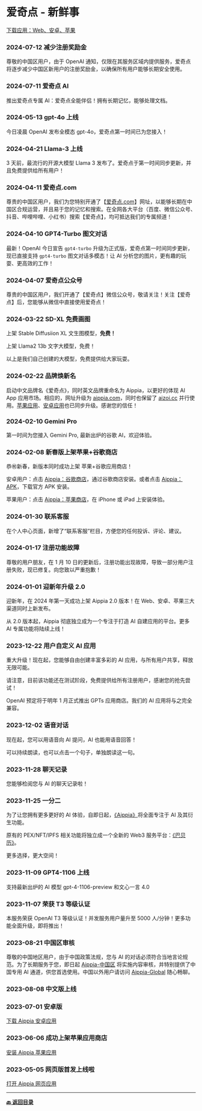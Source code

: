 # 爱奇点 - 新鲜事

[下载应用：Web、安卓、苹果](https://links.aippia.com)

### 2024-07-12 减少注册奖励金

尊敬的中国区用户，由于 OpenAI 通知，仅限在其服务区域内提供服务，爱奇点将逐步减少中国区新用户的注册奖励金，以确保所有用户能够长期安全使用。

### 2024-07-11 爱奇点 AI

推出爱奇点专属 AI：爱奇点全能伴侣！拥有长期记忆，能够处理文档。

### 2024-05-13 gpt-4o 上线

今日凌晨 OpenAI 发布全模态 gpt-4o，爱奇点第一时间已为您接入！

### 2024-04-21 Llama-3 上线

3 天前，最流行的开源大模型 Llama 3 发布了。爱奇点于第一时间同步更新，并且免费提供给所有用户！

### 2024-04-11 爱奇点.com

尊贵的中国区用户，我们为您特别开通了【[爱奇点.com](https://爱奇点.com)】网址，以能够长期在中国区合规运营，并且易于您的记忆和搜索。在全网各大平台（百度、微信公众号、抖音、哔哩哔哩、小红书）搜索【爱奇点】，均可抵达我们的专属频道！

### 2024-04-10 GPT4-Turbo 图文对话

最新！OpenAI 今日宣告 `gpt4-turbo` 升级为正式版，爱奇点第一时间同步更新，现已直接支持 `gpt4-turbo` 图文对话多模态！让 AI 分析您的图片，更有趣的玩耍、更高效的工作！

### 2024-04-07 爱奇点公众号

尊贵的中国区用户，我们开通了【爱奇点】微信公众号，敬请关注！关注【爱奇点】后，您能够从微信中直接使用爱奇点！

### 2024-03-22 SD-XL 免费画图

上架 Stable Diffusiion XL 文生图模型，**免费！**

上架 Llama2 13b 文字大模型，免费！

以上是我们自己创建的大模型，免费提供给大家玩耍。

### 2024-02-22 品牌焕新名

启动中文品牌名《爱奇点》，同时英文品牌重命名为 Aippia，以更好的体现 AI App 应用市场。相应的，网址升级为 [aippia.com](https://aippia.com)，同时也保留了 [aizoi.cc](https://aizoi.cc) 并行使用。[苹果应用](https://ios.aippia.com)、[安卓应用](https://apk.aippia.com)也已同步升级。感谢您的信任！

### 2024-02-10 Gemini Pro

第一时间为您接入 Gemini Pro, 最新出炉的谷歌 AI，欢迎体验。

### 2024-02-08 新春版上架苹果+谷歌商店

恭㊗️新春，新版本同时成功上架 苹果+谷歌应用商店！

安卓用户：点击 [Aippia：谷歌商店](https://gplay.aippia.com)，通过谷歌商店安装。或者点击 [Aippia：APK](https://apk.aippia.com)，下载官方 APK 安装。

苹果用户：点击 [Aippia：苹果商店](https://ios.aippia.com)，在 iPhone 或 iPad 上安装体验。

### 2024-01-30 联系客服

在个人中心页面，新增了“联系客服”栏目，方便您的任何投诉、评论、建议。

### 2024-01-17 注册功能故障

尊敬的用户朋友，在 1 月 10 日的更新后，注册功能出现故障，导致一部分用户注册失败，现已修复。向您致以严重抱歉！

### 2024-01-01 迎新年升级 2.0

迎新年，在 2024 年第一天成功上架 Aippia 2.0 版本！在 Web、安卓、苹果三大渠道同时上新发布。

从 2.0 版本起，Aippia 彻底独立成为一个专注于打造 AI 自建应用的平台。更多 AI 专属功能将陆续上线！

### 2023-12-22 用户自定义 AI 应用

重大升级！现在起，您能够自由创建丰富多彩的 AI 应用，与所有用户共享，释放无限可能。

请注意，目前该功能还在测试阶段，免费提供给所有注册用户，感谢您的抢先尝试！

OpenAI 预定将于明年 1 月正式推出 GPTs 应用商店。我们的 AI 应用将与之完全兼容。

### 2023-12-02 语音对话

现在起，您可以用语音向 AI 提问，AI 也能用语音回答！

可以持续朗读，也可以点击一个句子，单独朗读这一句。

### 2023-11-28 聊天记录

您能够检阅您与 AI 的聊天记录啦！

### 2023-11-25 一分二

为了让您拥有更多更好的 AI 体验，自即日起，[《Aippia》](https://aippia.com)将全面专注于 AI 及其衍生功能。

原有的 PEX/NFT/IPFS 相关功能将独立成一个全新的 Web3 服务平台：[《巴贝历》](https://babely.cc)。

更多选择，更大空间！

### 2023-11-09 GPT4-1106 上线

支持最新出炉的 AI 模型 gpt-4-1106-preview 和文心一言 4.0

### 2023-11-07 荣获 T3 等级认证

本服务荣获 OpenAI T3 等级认证！并发服务用户量升至 5000 人/分钟！更多功能全面升级，即将推出！

### 2023-08-21 中国区审核

尊敬的中国地区用户，由于中国政策法规，您与 AI 的对话必须符合当地言论规范。为了长期服务于您，即日起 [Aippia-中国区](https://u.cn.aippia.com) 将实施内容审核，并特别提供了中国专用 AI 通道，供您首选使用。中国以外用户请访问 [Aippia-Global](https://u.earth.aippia.com) 随心畅聊。

### 2023-08-08 中文版上线

### 2023-07-01 安卓版

[下载 Aippia 安卓应用](https://apk.aippia.com)

### 2023-06-06 成功上架苹果应用商店

[安装 Aippia 苹果应用](https://ios.aippia.com)

### 2023-05-05 网页版首发上线啦

[打开 Aippia 网页应用](https://u.aippia.com)

---

[**🔙️ 返回目录**](./home.md)
